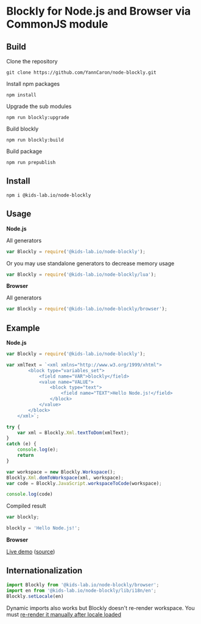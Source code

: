 # Blockly for Node.js and Browser via CommonJS module

## Build

Clone the repository
```
git clone https://github.com/YannCaron/node-blockly.git
```

Install npm packages
```
npm install
```

Upgrade the sub modules
```
npm run blockly:upgrade
```

Build blockly
```
npm run blockly:build
```

Build package
```
npm run prepublish
```

## Install

```
npm i @kids-lab.io/node-blockly
```

## Usage

**Node.js**

All generators
```js
var Blockly = require('@kids-lab.io/node-blockly');
```

Or you may use standalone generators to decrease memory usage
```js 
var Blockly = require('@kids-lab.io/node-blockly/lua');
```

**Browser**

All generators
```js
var Blockly = require('@kids-lab.io/node-blockly/browser');
```

## Example

**Node.js**
```js
var Blockly = require('@kids-lab.io/node-blockly');

var xmlText = `<xml xmlns="http://www.w3.org/1999/xhtml">
        <block type="variables_set">
            <field name="VAR">blockly</field>
            <value name="VALUE">
                <block type="text">
                    <field name="TEXT">Hello Node.js!</field>
                </block>
            </value>
        </block>
    </xml>`;

try {
    var xml = Blockly.Xml.textToDom(xmlText);
}
catch (e) {
    console.log(e);
    return
}

var workspace = new Blockly.Workspace();
Blockly.Xml.domToWorkspace(xml, workspace);
var code = Blockly.JavaScript.workspaceToCode(workspace);

console.log(code)  
```
Compiled result

```js
var blockly; 

blockly = 'Hello Node.js!';
```

**Browser**

[Live demo](http://mo4islona.github.io/blockly/) ([source](https://github.com/mo4islona/mo4islona.github.io/blob/master/blockly/index.js))

## Internationalization

```js
import Blockly from '@kids-lab.io/node-blockly/browser';
import en from '@kids-lab.io/node-blockly/lib/i18n/en';
Blockly.setLocale(en)
```

Dynamic imports also works but Blockly doesn't re-render workspace. You must [re-render it manually after locale loaded](https://github.com/Mobsya/Mobsya.github.io/blob/master/blockly/index.js#L6)



